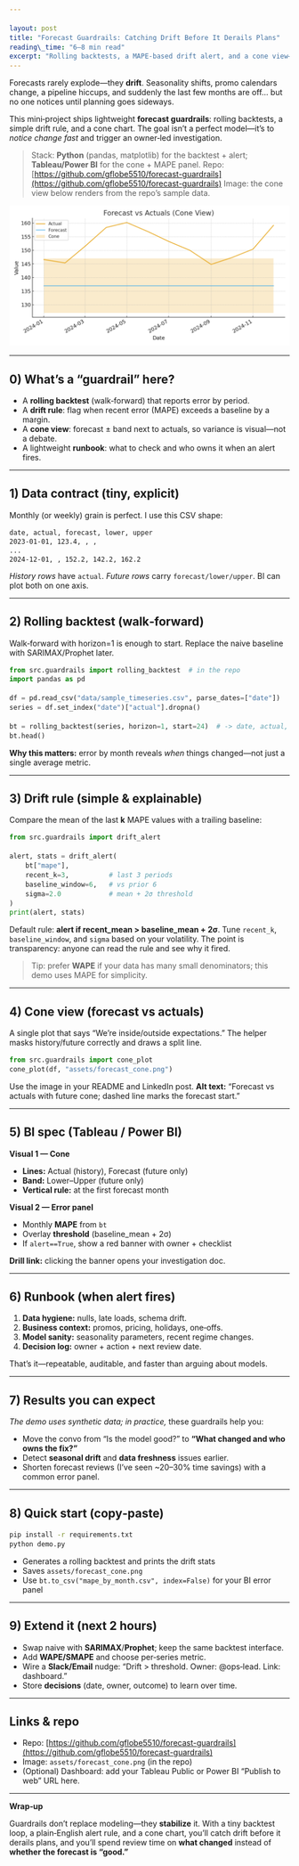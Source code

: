 ```yaml
---

layout: post
title: "Forecast Guardrails: Catching Drift Before It Derails Plans"
reading\_time: "6–8 min read"
excerpt: "Rolling backtests, a MAPE‑based drift alert, and a cone view—so you notice change fast, assign an owner, and keep plans on track."
---
```


Forecasts rarely explode—they **drift**. Seasonality shifts, promo calendars change, a pipeline hiccups, and suddenly the last few months are off… but no one notices until planning goes sideways.

This mini‑project ships lightweight **forecast guardrails**: rolling backtests, a simple drift rule, and a cone chart. The goal isn’t a perfect model—it’s to *notice change fast* and trigger an owner‑led investigation.

> Stack: **Python** (pandas, matplotlib) for the backtest + alert; **Tableau/Power BI** for the cone + MAPE panel.
> Repo: [https://github.com/gflobe5510/forecast-guardrails](https://github.com/gflobe5510/forecast-guardrails)
> Image: the cone view below renders from the repo’s sample data.

![Forecast vs actuals cone; dashed line marks the forecast start.](https://raw.githubusercontent.com/gflobe5510/forecast-guardrails/main/assets/forecast_cone.png)

---

## 0) What’s a “guardrail” here?

* A **rolling backtest** (walk‑forward) that reports error by period.
* A **drift rule**: flag when recent error (MAPE) exceeds a baseline by a margin.
* A **cone view**: forecast ± band next to actuals, so variance is visual—not a debate.
* A lightweight **runbook**: what to check and who owns it when an alert fires.

---

## 1) Data contract (tiny, explicit)

Monthly (or weekly) grain is perfect. I use this CSV shape:

```
date, actual, forecast, lower, upper
2023-01-01, 123.4, , ,
...
2024-12-01, , 152.2, 142.2, 162.2
```

*History rows* have `actual`. *Future rows* carry `forecast/lower/upper`. BI can plot both on one axis.

---

## 2) Rolling backtest (walk‑forward)

Walk‑forward with horizon=1 is enough to start. Replace the naive baseline with SARIMAX/Prophet later.

```python
from src.guardrails import rolling_backtest  # in the repo
import pandas as pd

df = pd.read_csv("data/sample_timeseries.csv", parse_dates=["date"])
series = df.set_index("date")["actual"].dropna()

bt = rolling_backtest(series, horizon=1, start=24)  # -> date, actual, forecast, mape
bt.head()
```

**Why this matters:** error by month reveals *when* things changed—not just a single average metric.

---

## 3) Drift rule (simple & explainable)

Compare the mean of the last **k** MAPE values with a trailing baseline:

```python
from src.guardrails import drift_alert

alert, stats = drift_alert(
    bt["mape"],
    recent_k=3,          # last 3 periods
    baseline_window=6,   # vs prior 6
    sigma=2.0            # mean + 2σ threshold
)
print(alert, stats)
```

Default rule: **alert if recent\_mean > baseline\_mean + 2σ**. Tune `recent_k`, `baseline_window`, and `sigma` based on your volatility. The point is transparency: anyone can read the rule and see why it fired.

> Tip: prefer **WAPE** if your data has many small denominators; this demo uses MAPE for simplicity.

---

## 4) Cone view (forecast vs actuals)

A single plot that says “We’re inside/outside expectations.” The helper masks history/future correctly and draws a split line.

```python
from src.guardrails import cone_plot
cone_plot(df, "assets/forecast_cone.png")
```

Use the image in your README and LinkedIn post.
**Alt text:** “Forecast vs actuals with future cone; dashed line marks the forecast start.”

---

## 5) BI spec (Tableau / Power BI)

**Visual 1 — Cone**

* **Lines:** Actual (history), Forecast (future only)
* **Band:** Lower–Upper (future only)
* **Vertical rule:** at the first forecast month

**Visual 2 — Error panel**

* Monthly **MAPE** from `bt`
* Overlay **threshold** (baseline\_mean + 2σ)
* If `alert==True`, show a red banner with owner + checklist

**Drill link:** clicking the banner opens your investigation doc.

---

## 6) Runbook (when alert fires)

1. **Data hygiene:** nulls, late loads, schema drift.
2. **Business context:** promos, pricing, holidays, one‑offs.
3. **Model sanity:** seasonality parameters, recent regime changes.
4. **Decision log:** owner + action + next review date.

That’s it—repeatable, auditable, and faster than arguing about models.

---

## 7) Results you can expect

*The demo uses synthetic data; in practice,* these guardrails help you:

* Move the convo from “Is the model good?” to **“What changed and who owns the fix?”**
* Detect **seasonal drift** and **data freshness** issues earlier.
* Shorten forecast reviews (I’ve seen \~20–30% time savings) with a common error panel.

---

## 8) Quick start (copy‑paste)

```bash
pip install -r requirements.txt
python demo.py
```

* Generates a rolling backtest and prints the drift stats
* Saves `assets/forecast_cone.png`
* Use `bt.to_csv("mape_by_month.csv", index=False)` for your BI error panel

---

## 9) Extend it (next 2 hours)

* Swap naive with **SARIMAX**/**Prophet**; keep the same backtest interface.
* Add **WAPE/SMAPE** and choose per‑series metric.
* Wire a **Slack/Email** nudge: “Drift > threshold. Owner: @ops‑lead. Link: dashboard.”
* Store **decisions** (date, owner, outcome) to learn over time.

---

## Links & repo

* Repo: [https://github.com/gflobe5510/forecast-guardrails](https://github.com/gflobe5510/forecast-guardrails)
* Image: `assets/forecast_cone.png` (in the repo)
* (Optional) Dashboard: add your Tableau Public or Power BI “Publish to web” URL here.

---

**Wrap‑up**

Guardrails don’t replace modeling—they **stabilize** it. With a tiny backtest loop, a plain‑English alert rule, and a cone chart, you’ll catch drift before it derails plans, and you’ll spend review time on **what changed** instead of **whether the forecast is “good.”**

